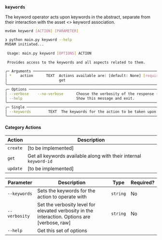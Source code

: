 ### `keywords`
The keyword operator acts upon keywords in the abstract, separate from their interaction with the asset <> keyword association.

```bash
mvdam keyword [ACTION] [PARAMETER]
```
```bash
❯ python main.py keyword --help
MVDAM initiated...
                                                                                                                                                                                       
 Usage: main.py keyword [OPTIONS] ACTION                                                                                                                                               
                                                                                                                                                                                       
 Provides access to the keywords and all aspects related to them.                                                                                                                      
                                                                                                                                                                                       
╭─ Arguments ─────────────────────────────────────────────────────────────────────────────────────────────────────────────────────────────────────────────────────────────────────────╮
│ *    action      TEXT  Actions available are: [default: None] [required]                                                                                                            │
│                        get                                                                                                                                                          │
╰─────────────────────────────────────────────────────────────────────────────────────────────────────────────────────────────────────────────────────────────────────────────────────╯
╭─ Options ───────────────────────────────────────────────────────────────────────────────────────────────────────────────────────────────────────────────────────────────────────────╮
│ --verbose    --no-verbose      Choose the verbosity of the response (eg: --verbosity [verbose, raw, bulk])                                                                          │
│ --help                         Show this message and exit.                                                                                                                          │
╰─────────────────────────────────────────────────────────────────────────────────────────────────────────────────────────────────────────────────────────────────────────────────────╯
╭─ Single ────────────────────────────────────────────────────────────────────────────────────────────────────────────────────────────────────────────────────────────────────────────╮
│ --keywords        TEXT  The keywords for the action to be taken upon as a comma separated string (eg: --keywords field,sky,road,sunset)                                             │
╰─────────────────────────────────────────────────────────────────────────────────────────────────────────────────────────────────────────────────────────────────────────────────────╯
```

#### Category Actions
| Action   | Description                                                  |
|----------|--------------------------------------------------------------|
| `create` | [to be implemented]                                          |
| `get`    | Get all keywords available along with their internal `keyword-id` |
| `update` | [to be implemented]                                          |

| Parameter     | Description                                                  | Type     | Required? |
|---------------|--------------------------------------------------------------|----------|-----------|
| `--keywords`  | Sets the keywords for the action to operate with             | `string` | No        |
| `--verbosity` | Set the verbosity level for elevated verbosity in the interaction. Options are [verbose, raw] | `string` | No        |
| `--help`      | Get this set of options                                      |          |           |